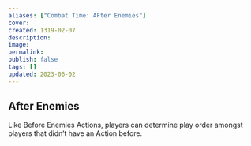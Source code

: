 ```yaml
---
aliases: ["Combat Time: AFter Enemies"]
cover: 
created: 1319-02-07
description: 
image: 
permalink: 
publish: false
tags: []
updated: 2023-06-02
---
```


## After Enemies

Like Before Enemies Actions, players can determine play order amongst players that didn’t have an Action before.
